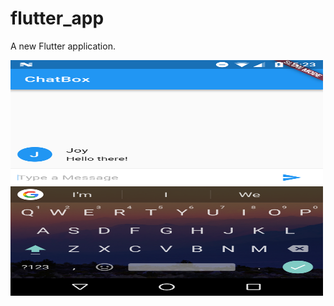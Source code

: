 # flutter_app

A new Flutter application.

<img src="app.png" alt="App View" width="500" height="377">
